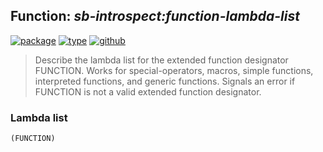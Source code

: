 ## Function: ***sb-introspect:function-lambda-list***
[![package](https://img.shields.io/badge/Package-SB--INTROSPECT-5f9ea0.svg?style=social&colorA=999999)](../) [![type](https://img.shields.io/badge/Type-Function-5f9ea0.svg?style=social&colorA=999999)](../#function) [![github](https://img.shields.io/badge/GitHub-View_the_source-5f9ea0.svg?style=social&colorA=999999&logo=github)](https://github.com/sbcl/sbcl/blob/master/contrib/sb-introspect/introspect.lisp/) 

> Describe the lambda list for the extended function designator FUNCTION.
> Works for special-operators, macros, simple functions, interpreted functions,
> and generic functions. Signals an error if FUNCTION is not a valid extended
> function designator.

### Lambda list
```
(FUNCTION)
```
